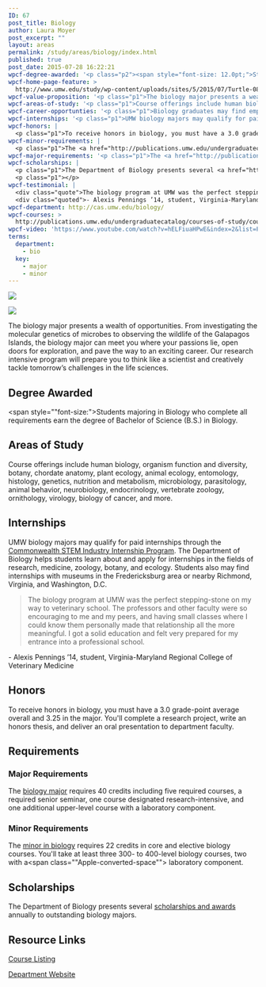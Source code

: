 ```yaml
---
ID: 67
post_title: Biology
author: Laura Moyer
post_excerpt: ""
layout: areas
permalink: /study/areas/biology/index.html
published: true
post_date: 2015-07-28 16:22:21
wpcf-degree-awarded: '<p class="p2"><span style="font-size: 12.0pt;">Students majoring in Biology who complete all requirements earn the degree of Bachelor of Science (B.S.) in Biology.</span></p>'
wpcf-home-page-feature: >
  http://www.umw.edu/study/wp-content/uploads/sites/5/2015/07/Turtle-08e.jpg
wpcf-value-proposition: '<p class="p1">The biology major presents a wealth of opportunities. From investigating the molecular genetics of microbes to observing the wildlife of the Galapagos Islands, the biology major can meet you where your passions lie, open doors for exploration, and pave the way to an exciting career. Our research intensive program will prepare you to think like a scientist and creatively tackle tomorrow’s challenges in the life sciences.</p>'
wpcf-areas-of-study: '<p class="p1">Course offerings include human biology, organism function and diversity, botany, chordate anatomy, plant ecology, animal ecology, entomology, histology, genetics, nutrition and metabolism, microbiology, parasitology, animal behavior, neurobiology, endocrinology, vertebrate zoology, ornithology, virology, biology of cancer, and more.</p>'
wpcf-career-opportunties: '<p class="p1">Biology graduates may find employment in research, health care, environmental conservation, education, biotechnology, forensic science, government and policy, and science publishing, among other fields. Many UMW biology graduates pursue advanced degrees.</p>'
wpcf-internships: '<p class="p1">UMW biology majors may qualify for paid internships through the <a href="http://csiip.spacegrant.org/students">Commonwealth STEM Industry Internship Program</a>. The Department of Biology helps students learn about and apply for internships in the fields of research, medicine, zoology, botany, and ecology. Students also may find internships with museums in the Fredericksburg area or nearby Richmond, Virginia, and Washington, D.C.</p>'
wpcf-honors: |
  <p class="p1">To receive honors in biology, you must have a 3.0 grade-point average overall and 3.25 in the major. You'll complete a research project, write an honors thesis, and deliver an oral presentation to department faculty.</p>
wpcf-minor-requirements: |
  <p class="p1">The <a href="http://publications.umw.edu/undergraduatecatalog/courses-of-study/minors/biology/">minor in biology</a> requires 22 credits in core and elective biology courses. You'll take at least three 300- to 400-level biology courses, two with a<span class="Apple-converted-space">  </span>laboratory component.</p>
wpcf-major-requirements: '<p class="p1">The <a href="http://publications.umw.edu/undergraduatecatalog/courses-of-study/majors/biology/">biology major</a> requires 40 credits including five required courses, a required senior seminar, one course designated research-intensive, and one additional upper-level course with a laboratory component.</p>'
wpcf-scholarships: |
  <p class="p1">The Department of Biology presents several <a href="http://cas.umw.edu/biology/awards-scholarships/">scholarships and awards</a> annually to outstanding biology majors.</p>
  <p class="p1"></p>
wpcf-testimonial: |
  <div class="quote">The biology program at UMW was the perfect stepping-stone on my way to veterinary school. The professors and other faculty were so encouraging to me and my peers, and having small classes where I could know them personally made that relationship all the more meaningful. I got a solid education and felt very prepared for my entrance into a professional school.</div>
  <div class="quoted">- Alexis Pennings ’14, student, Virginia-Maryland Regional College of Veterinary Medicine</div>
wpcf-department: http://cas.umw.edu/biology/
wpcf-courses: >
  http://publications.umw.edu/undergraduatecatalog/courses-of-study/course-descriptions/biology/
wpcf-video: 'https://www.youtube.com/watch?v=hELFiuaHPwE&index=2&list=PLZfjMaRP_C8Em3hSDVFMhglNk1ody2qsu'
terms:
  department:
    - bio
  key:
    - major
    - minor
---
```


<!-- Types Custom Fields: -->
[![](http://www.umw.edu/study/wp-content/uploads/sites/5/2015/07/Turtle-08e.jpg)](http://www.umw.edu/study/wp-content/uploads/sites/5/2015/07/Turtle-08e.jpg)
<!-- End home-page-feature -->

<!-- video -->
[![](https://i.ytimg.com/vi/hELFiuaHPwE/hqdefault.jpg)](https://www.youtube.com/watch?v=hELFiuaHPwE&index=2&list=PLZfjMaRP_C8Em3hSDVFMhglNk1ody2qsu)
<!-- End video -->

<!-- value-proposition -->
The biology major presents a wealth of opportunities. From investigating the molecular genetics of microbes to observing the wildlife of the Galapagos Islands, the biology major can meet you where your passions lie, open doors for exploration, and pave the way to an exciting career. Our research intensive program will prepare you to think like a scientist and creatively tackle tomorrow’s challenges in the life sciences.
<!-- End value-proposition -->

<!-- degree-awarded -->
## Degree Awarded
<span style=""font-size:">Students majoring in Biology who complete all requirements earn the degree of Bachelor of Science (B.S.) in Biology.</span>
<!-- End degree-awarded -->
<!-- areas-of-study -->
## Areas of Study
Course offerings include human biology, organism function and diversity, botany, chordate anatomy, plant ecology, animal ecology, entomology, histology, genetics, nutrition and metabolism, microbiology, parasitology, animal behavior, neurobiology, endocrinology, vertebrate zoology, ornithology, virology, biology of cancer, and more.
<!-- End areas-of-study -->

<!-- internships -->
## Internships
UMW biology majors may qualify for paid internships through the [Commonwealth STEM Industry Internship Program]("http://csiip.spacegrant.org/students"). The Department of Biology helps students learn about and apply for internships in the fields of research, medicine, zoology, botany, and ecology. Students also may find internships with museums in the Fredericksburg area or nearby Richmond, Virginia, and Washington, D.C.
<!-- End internships -->

<!-- testimonial -->
> <div class="quote">The biology program at UMW was the perfect stepping-stone on my way to veterinary school. The professors and other faculty were so encouraging to me and my peers, and having small classes where I could know them personally made that relationship all the more meaningful. I got a solid education and felt very prepared for my entrance into a professional school.</div>
<div class="quoted">- Alexis Pennings ’14, student, Virginia-Maryland Regional College of Veterinary Medicine</div>
<!-- End testimonial -->

<!-- honors -->
## Honors
To receive honors in biology, you must have a 3.0 grade-point average overall and 3.25 in the major. You\'ll complete a research project, write an honors thesis, and deliver an oral presentation to department faculty.
<!-- End honors -->

<!-- requirements -->
## Requirements

<!-- major-requirements -->
### Major Requirements
The [biology major]("http://publications.umw.edu/undergraduatecatalog/courses-of-study/majors/biology/") requires 40 credits including five required courses, a required senior seminar, one course designated research-intensive, and one additional upper-level course with a laboratory component.
<!-- End major-requirements -->

<!-- minor-requirements -->
### Minor Requirements
The [minor in biology]("http://publications.umw.edu/undergraduatecatalog/courses-of-study/minors/biology/") requires 22 credits in core and elective biology courses. You\'ll take at least three 300- to 400-level biology courses, two with a<span class=""Apple-converted-space""> </span>laboratory component.
<!-- End minor-requirements -->

<!-- End requirements -->

<!-- scholarships -->
## Scholarships
The Department of Biology presents several [scholarships and awards]("http://cas.umw.edu/biology/awards-scholarships/") annually to outstanding biology majors.
<!-- End scholarships -->

<!-- resource-links -->
## Resource Links

<!-- courses -->
[Course Listing](http://publications.umw.edu/undergraduatecatalog/courses-of-study/course-descriptions/biology/)

<!-- End courses -->


<!-- department -->
[Department Website](http://cas.umw.edu/biology/)

<!-- End department -->

<!-- End resource-links -->

<!-- End Types Custom Fields -->